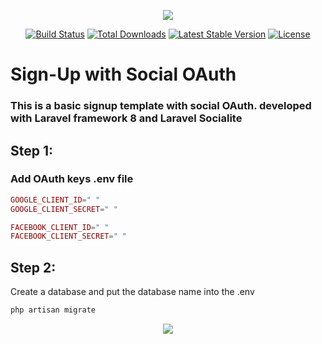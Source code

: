 <p align="center"><img src="https://laravel.com/assets/img/components/logo-laravel.svg"></p>

<p align="center">
<a href="https://travis-ci.org/laravel/framework"><img src="https://travis-ci.org/laravel/framework.svg" alt="Build Status"></a>
<a href="https://packagist.org/packages/laravel/framework"><img src="https://poser.pugx.org/laravel/framework/d/total.svg" alt="Total Downloads"></a>
<a href="https://packagist.org/packages/laravel/framework"><img src="https://poser.pugx.org/laravel/framework/v/stable.svg" alt="Latest Stable Version"></a>
<a href="https://packagist.org/packages/laravel/framework"><img src="https://poser.pugx.org/laravel/framework/license.svg" alt="License"></a>
</p>

# Sign-Up with Social OAuth

### This is a basic signup template with social OAuth. developed with Laravel framework 8 and Laravel Socialite 

## Step 1:
### Add OAuth keys .env file

```php
GOOGLE_CLIENT_ID=" "
GOOGLE_CLIENT_SECRET=" "

FACEBOOK_CLIENT_ID=" "
FACEBOOK_CLIENT_SECRET=" "
```

## Step 2:

Create a database and put the database name into the .env

```php
php artisan migrate
```
<p align="center"><img src="https://laravel.com/assets/img/components/logo-laravel.svg"></p>